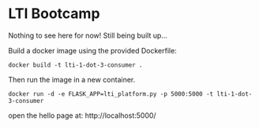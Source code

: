# LTI Bootcamp

Nothing to see here for now! Still being built up...

Build a docker image using the provided Dockerfile:

    docker build -t lti-1-dot-3-consumer .

Then run the image in a new container. 

    docker run -d -e FLASK_APP=lti_platform.py -p 5000:5000 -t lti-1-dot-3-consumer 

open the hello page at: http://localhost:5000/
